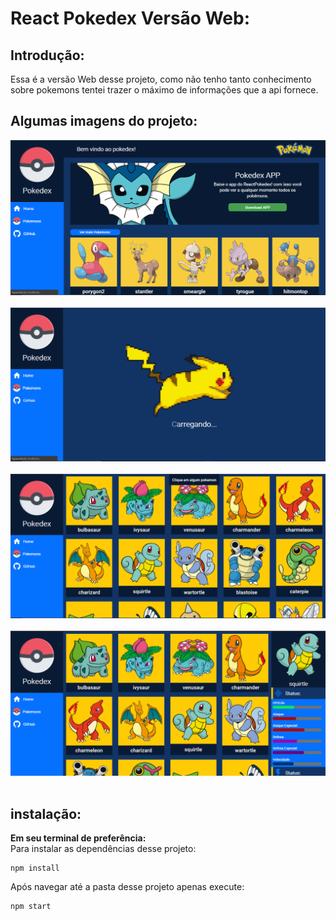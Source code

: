 # React Pokedex Versão Web:

## Introdução:

Essa é a versão Web desse projeto, como não tenho tanto conhecimento sobre pokemons tentei trazer o máximo de informações que a api fornece.

## Algumas imagens do projeto:

![home](./src/images/doc/home.png)
</br>
</br>
![loading](./src/images/doc/loading.png)
</br>
</br>
![imagem](./src/images/doc/pokemons.png)
</br>
</br>
![imagem](./src/images/doc/pokemons2.png)
</br>
</br>

## instalação:

**Em seu terminal de preferência:**
</br>
Para instalar as dependências desse projeto:

```
npm install
```

Após navegar até a pasta desse projeto apenas execute:

```
npm start
```

